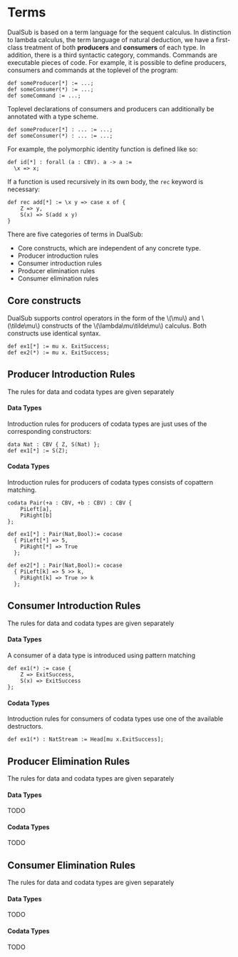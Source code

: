 # Terms

DualSub is based on a term language for the sequent calculus.
In distinction to lambda calculus, the term language of natural deduction, we have a first-class treatment of both
**producers** and **consumers** of each type.
In addition, there is a third syntactic category, commands.
Commands are executable pieces of code.
For example, it is possible to define producers, consumers and commands at the toplevel of the program:

```
def someProducer[*] := ...;
def someConsumer(*) := ...;
def someCommand := ...;
```

Toplevel declarations of consumers and producers can additionally be annotated with a type scheme.

```
def someProducer[*] : ... := ...;
def someConsumer(*) : ... := ...;
```

For example, the polymorphic identity function is defined like so:

```
def id[*] : forall (a : CBV). a -> a :=
  \x => x;
```

If a function is used recursively in its own body, the `rec` keyword is necessary:

```
def rec add[*] := \x y => case x of {
    Z => y,
    S(x) => S(add x y)
}
```

There are five categories of terms in DualSub:

- Core constructs, which are independent of any concrete type.
- Producer introduction rules
- Consumer introduction rules
- Producer elimination rules
- Consumer elimination rules

## Core constructs

DualSub supports control operators in the form of the \\(\mu\\) and \\(\tilde\mu\\) constructs of the \\(\lambda\mu\tilde\mu\\) calculus.
Both constructs use identical syntax.

```
def ex1[*] := mu x. ExitSuccess;
def ex2(*) := mu x. ExitSuccess;
```

## Producer Introduction Rules

The rules for data and codata types are given separately

#### Data Types

Introduction rules for producers of codata types are just uses of the corresponding constructors:

```
data Nat : CBV { Z, S(Nat) };
def ex1[*] := S(Z);
```

#### Codata Types

Introduction rules for producers of codata types consists of copattern matching.

```
codata Pair(+a : CBV, +b : CBV) : CBV {
    PiLeft[a],
    PiRight[b]
};

def ex1[*] : Pair(Nat,Bool):= cocase
  { PiLeft[*] => 5,
    PiRight[*] => True
  };

def ex2[*] : Pair(Nat,Bool):= cocase
  { PiLeft[k] => 5 >> k,
    PiRight[k] => True >> k
  };
```

## Consumer Introduction Rules

The rules for data and codata types are given separately

#### Data Types

A consumer of a data type is introduced using pattern matching

```
def ex1(*) := case {
    Z => ExitSuccess,
    S(x) => ExitSuccess
};
```

#### Codata Types
Introduction rules for consumers of codata types use one of the available destructors.

```
def ex1(*) : NatStream := Head[mu x.ExitSuccess];
```


## Producer Elimination Rules

The rules for data and codata types are given separately

#### Data Types

TODO

#### Codata Types

TODO


## Consumer Elimination Rules

The rules for data and codata types are given separately

#### Data Types

TODO

#### Codata Types

TODO

